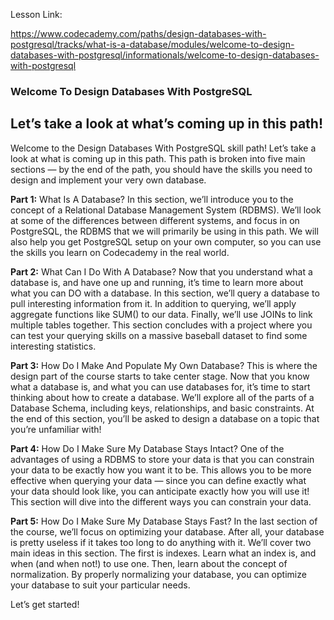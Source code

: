 Lesson Link:

https://www.codecademy.com/paths/design-databases-with-postgresql/tracks/what-is-a-database/modules/welcome-to-design-databases-with-postgresql/informationals/welcome-to-design-databases-with-postgresql


### Welcome To Design Databases With PostgreSQL

## Let’s take a look at what’s coming up in this path!

Welcome to the Design Databases With PostgreSQL skill path! Let’s take a look at what is coming up in this path. This path is broken into five main sections — by the end of the path, you should have the skills you need to design and implement your very own database.

**Part 1:** What Is A Database?
In this section, we’ll introduce you to the concept of a Relational Database Management System (RDBMS). We’ll look at some of the differences between different systems, and focus in on PostgreSQL, the RDBMS that we will primarily be using in this path. We will also help you get PostgreSQL setup on your own computer, so you can use the skills you learn on Codecademy in the real world.

**Part 2:** What Can I Do With A Database?
Now that you understand what a database is, and have one up and running, it’s time to learn more about what you can DO with a database. In this section, we’ll query a database to pull interesting information from it. In addition to querying, we’ll apply aggregate functions like SUM() to our data. Finally, we’ll use JOINs to link multiple tables together. This section concludes with a project where you can test your querying skills on a massive baseball dataset to find some interesting statistics.

**Part 3:** How Do I Make And Populate My Own Database?
This is where the design part of the course starts to take center stage. Now that you know what a database is, and what you can use databases for, it’s time to start thinking about how to create a database. We’ll explore all of the parts of a Database Schema, including keys, relationships, and basic constraints. At the end of this section, you’ll be asked to design a database on a topic that you’re unfamiliar with!

**Part 4:** How Do I Make Sure My Database Stays Intact?
One of the advantages of using a RDBMS to store your data is that you can constrain your data to be exactly how you want it to be. This allows you to be more effective when querying your data — since you can define exactly what your data should look like, you can anticipate exactly how you will use it! This section will dive into the different ways you can constrain your data.

**Part 5:** How Do I Make Sure My Database Stays Fast?
In the last section of the course, we’ll focus on optimizing your database. After all, your database is pretty useless if it takes too long to do anything with it. We’ll cover two main ideas in this section. The first is indexes. Learn what an index is, and when (and when not!) to use one. Then, learn about the concept of normalization. By properly normalizing your database, you can optimize your database to suit your particular needs.

Let’s get started!

